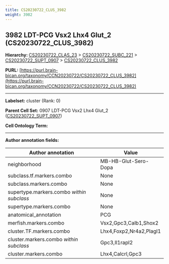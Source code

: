 ```yaml
---
title: CS20230722_CLUS_3982
weight: 3982
---
```

## 3982 LDT-PCG Vsx2 Lhx4 Glut_2 (CS20230722_CLUS_3982)
<b>Hierarchy: </b>
[CS20230722_CLAS_23](../CS20230722_CLAS_23) >
[CS20230722_SUBC_221](../CS20230722_SUBC_221) >
[CS20230722_SUPT_0907](../CS20230722_SUPT_0907) >
[CS20230722_CLUS_3982](../CS20230722_CLUS_3982)

**PURL:** [https://purl.brain-bican.org/taxonomy/CCN20230722/CS20230722_CLUS_3982](https://purl.brain-bican.org/taxonomy/CCN20230722/CS20230722_CLUS_3982)

---


**Labelset:** cluster (Rank: 0)

**Parent Cell Set:** 0907 LDT-PCG Vsx2 Lhx4 Glut_2 ([CS20230722_SUPT_0907](../CS20230722_SUPT_0907))



**Cell Ontology Term:** 

[MARKER GENES.]: #


---

[TRANSFERRED ANNOTATIONS.]: #


[AUTHOR ANNOTATION FIELDS.]: #


**Author annotation fields:**

| Author annotation | Value |
|-------------------|-------|
|neighborhood|MB-HB-Glut-Sero-Dopa|
|subclass.tf.markers.combo|None|
|subclass.markers.combo|None|
|supertype.markers.combo _within subclass_|None|
|supertype.markers.combo|None|
|anatomical_annotation|PCG|
|merfish.markers.combo|Vsx2,Gpc3,Calb1,Shox2|
|cluster.TF.markers.combo|Lhx4,Foxp2,Nr4a2,Plagl1|
|cluster.markers.combo _within subclass_|Gpc3,Il1rapl2|
|cluster.markers.combo|Lhx4,Calcrl,Gpc3|
